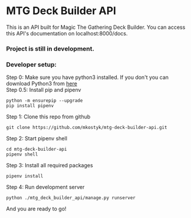 # MTG Deck Builder API

This is an API built for Magic The Gathering Deck Builder. You can access this API's documentation on localhost:8000/docs. 

### Project is still in development.

### Developer setup:
Step 0: Make sure you have python3 installed. If you don't you can download Python3 from [here](https://www.python.org/downloads/release/python-3110/)  
Step 0.5: Install pip and pipenv
```
python -m ensurepip --upgrade
pip install pipenv
```

Step 1: Clone this repo from github
```
git clone https://github.com/mkostyk/mtg-deck-builder-api.git
```

Step 2: Start pipenv shell
```
cd mtg-deck-builder-api
pipenv shell
```  

Step 3: Install all required packages
```
pipenv install
```  

Step 4: Run development server
```
python ./mtg_deck_builder_api/manage.py runserver
```  

And you are ready to go!